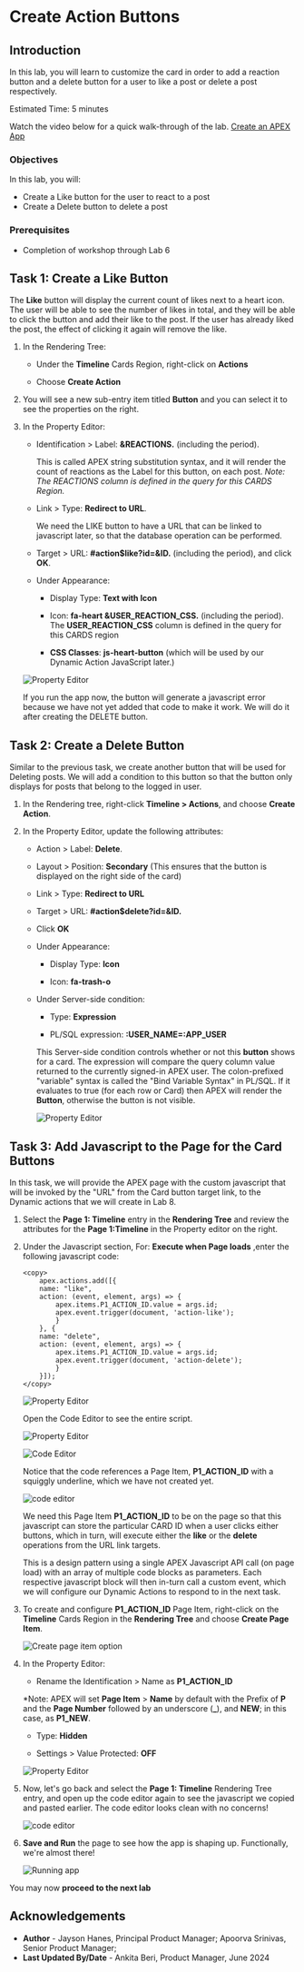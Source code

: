 # Create Action Buttons

## Introduction

In this lab, you will learn to customize the card in order to add a reaction button and a delete button for a user to like a post or delete a post respectively.

Estimated Time: 5 minutes

Watch the video below for a quick walk-through of the lab.
[Create an APEX App](videohub:1_53khevkr)

### Objectives

In this lab, you will:
- Create a Like button for the user to react to a post
- Create a Delete button to delete a post

### Prerequisites

- Completion of workshop through Lab 6

## Task 1: Create a Like Button

The **Like** button will display the current count of likes next to a heart icon. The user will be able to see the number of likes in total, and they will be able to click the button and add their like to the post. If the user has already liked the post, the effect of clicking it again will remove the like.

1.  In the Rendering Tree:

    - Under the **Timeline** Cards Region, right-click on **Actions**

    - Choose **Create Action**

2.  You will see a new sub-entry item titled **Button** and you can select it to see the properties on the right.

3.  In the Property Editor:
    - Identification > Label: **&REACTIONS.** (including the period).

        This is called APEX string substitution syntax, and it will render the count of reactions as the Label for this button, on each post.
        *Note: The REACTIONS column is defined in the query for this CARDS Region.*

    -  Link > Type: **Redirect to URL**.

        We need the LIKE button to have a URL that can be linked to javascript later, so that the database operation can be performed.

    - Target > URL: **#action$like?id=&ID.** (including the period), and click **OK**.

    - Under Appearance:

        - Display Type: **Text with Icon**

        - Icon: **fa-heart &USER\_REACTION\_CSS.** (including the period).
        The **USER\_REACTION\_CSS** column is defined in the query for this CARDS region

        - **CSS Classes**: **js-heart-button** (which will be used by our Dynamic Action JavaScript later.)

    ![Property Editor](images/button-properties.png)

    If you run the app now, the button will generate a javascript error because we have not yet added that code to make it work. We will do it after creating the DELETE button.

## Task 2: Create a Delete Button

Similar to the previous task, we create another button that will be used for Deleting posts. We will add a condition to this button so that the button only displays for posts that belong to the logged in user.

1.  In the Rendering tree, right-click **Timeline > Actions**, and choose **Create Action**.

2.  In the Property Editor, update the following attributes:

    - Action > Label: **Delete**.

    - Layout > Position: **Secondary** (This ensures that the button is displayed on the right side of the card)

    - Link > Type: **Redirect to URL**

    - Target > URL: **#action$delete?id=&ID.**

    - Click **OK**

    - Under Appearance:

        - Display Type: **Icon**

        - Icon: **fa-trash-o**

    - Under Server-side condition:

        - Type: **Expression**

        - PL/SQL expression: **:USER\_NAME=:APP\_USER**

        This Server-side condition controls whether or not this **button** shows for a card. The expression will compare the query column value returned to the currently signed-in APEX user. The colon-prefixed "variable" syntax is called the "Bind Variable Syntax" in PL/SQL. If it evaluates to true (for each row or Card) then APEX will render the **Button**, otherwise the button is not visible.

        ![Property Editor](images/button-action.png)

## Task 3: Add Javascript to the Page for the Card Buttons

In this task, we will provide the APEX page with the custom javascript that will be invoked by the "URL" from the Card button target link, to the Dynamic actions that we will create in Lab 8.

1.  Select the **Page 1: Timeline** entry in the **Rendering Tree** and review the attributes for the **Page 1:Timeline** in the Property editor on the right.

2.  Under the Javascript section, For: **Execute when Page loads** ,enter the following javascript code:

    ```
    <copy>
        apex.actions.add([{
        name: "like",
        action: (event, element, args) => {
            apex.items.P1_ACTION_ID.value = args.id;
            apex.event.trigger(document, 'action-like');
            }
        }, {
        name: "delete",
        action: (event, element, args) => {
            apex.items.P1_ACTION_ID.value = args.id;
            apex.event.trigger(document, 'action-delete');
            }
        }]);
    </copy>
    ```

    ![Property Editor](images/js-code-1.png)

    Open the Code Editor to see the entire script.

    ![Property Editor](images/code-editor.png)

    ![Code Editor](images/js-code-2.png)

    Notice that the code references a Page Item, **P1\_ACTION\_ID** with a squiggly underline, which we have not created yet.

    ![code editor](images/js-code-3.png)

    We need this Page Item **P1\_ACTION\_ID** to be on the page so that this javascript can store the particular CARD ID when a user clicks either buttons, which in turn, will execute either the **like** or the **delete** operations from the URL link targets.

    This is a design pattern using a single APEX Javascript API call (on page load) with an array of multiple code blocks as parameters. Each respective javascript block will then in-turn call a custom event, which we will configure our Dynamic Actions to respond to in the next task.

3.  To create and configure **P1\_ACTION\_ID** Page Item, right-click on the **Timeline** Cards Region in the **Rendering Tree** and choose **Create Page Item**.

    ![Create page item option](images/create-page-item4.png)

4. In the Property Editor:

    - Rename the Identification > Name as **P1\_ACTION\_ID**

     *Note: APEX will set **Page Item** > **Name** by default with the Prefix of **P** and the **Page Number** followed by an underscore (**\_**), and **NEW**; in this case, as **P1\_NEW**.

    - Type: **Hidden**

    - Settings > Value Protected: **OFF**

    ![Property Editor](images/value-protected.png)

8. Now, let's go back and select the **Page 1: Timeline** Rendering Tree entry, and open up the code editor again to see the javascript we copied and pasted earlier. The code editor looks clean with no concerns!

    ![code editor](images/code-editor-2.png)


9. **Save and Run** the page to see how the app is shaping up. Functionally, we're almost there!

    ![Running app](images/run-app.png)

You may now **proceed to the next lab**

## Acknowledgements

 - **Author** - Jayson Hanes, Principal Product Manager; Apoorva Srinivas, Senior Product Manager;
 - **Last Updated By/Date** - Ankita Beri, Product Manager, June 2024
